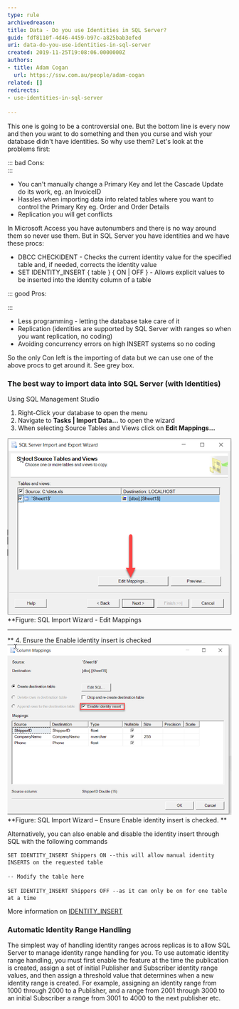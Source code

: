 ```yaml
---
type: rule
archivedreason: 
title: Data - Do you use Identities in SQL Server?
guid: fdf8110f-4d46-4459-b97c-a825bab3efed
uri: data-do-you-use-identities-in-sql-server
created: 2019-11-25T19:08:06.0000000Z
authors:
- title: Adam Cogan
  url: https://ssw.com.au/people/adam-cogan
related: []
redirects:
- use-identities-in-sql-server

---
```


This one is going to be a controversial one. But the bottom line is every now and then you want to do something and then you curse and wish your database didn't have identities. So why use them? Let's look at the problems first:

<!--endintro-->

::: bad
Cons:  
:::

* You can't manually change a Primary Key and let the Cascade Update do its work, eg. an InvoiceID
* Hassles when importing data into related tables where you want to control the Primary Key eg. Order and Order Details
* Replication you will get conflicts


In Microsoft Access you have autonumbers and there is no way around them so never use them.
But in SQL Server you have identities and we have these procs:

* DBCC CHECKIDENT - Checks the current identity value for the specified table and, if needed, corrects the identity value
* SET IDENTITY\_INSERT { table } { ON | OFF } - Allows explicit values to be inserted into the identity column of a table


::: good
Pros:

:::

* Less programming - letting the database take care of it
* Replication (identities are supported by SQL Server with ranges so when you want replication, no coding)
* Avoiding concurrency errors on high INSERT systems so no coding


So the only Con left is the importing of data but we can use one of the above procs to get around it. See grey box.

### The best way to import data into SQL Server (with Identities)

Using SQL Management Studio

1. Right-Click your database to open the menu
2. Navigate to  **Tasks | Import Data…** to open the wizard
3. When selecting Source Tables and Views click on  **Edit Mappings…**



![](IdentityImportEditMappings.png) **Figure: SQL Import Wizard - Edit Mappings
** **
** 
4. Ensure the Enable identity insert is checked
![](EnableIdentityInsert.png) **Figure: SQL Import Wizard – Ensure Enable identity insert is checked.
** 

Alternatively, you can also enable and disable the identity insert through SQL with the following commands



```
SET IDENTITY_INSERT Shippers ON --this will allow manual identity INSERTS on the requested table
 
-- Modify the table here
 
SET IDENTITY_INSERT Shippers OFF --as it can only be on for one table at a time
```



More information on [IDENTITY\_INSERT](https://docs.microsoft.com/en-us/sql/t-sql/statements/set-identity-insert-transact-sql?redirectedfrom=MSDN&view=sql-server-ver15)

### Automatic Identity Range Handling


The simplest way of handling identity ranges across replicas is to allow SQL Server to manage identity range handling for you. To use automatic identity range handling, you must first enable the feature at the time the publication is created, assign a set of initial Publisher and Subscriber identity range values, and then assign a threshold value that determines when a new identity range is created.
For example, assigning an identity range from 1000 through 2000 to a Publisher, and a range from 2001 through 3000 to an initial Subscriber a range from 3001 to 4000 to the next publisher etc.
